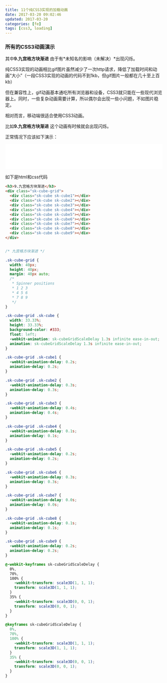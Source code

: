 ```yaml
---
title: 11个纯CSS3实现的加载动画
date: 2017-03-20 09:02:46
updated: 2017-03-20
categories: [fe]
tags: [css3, loading]
---
```


### 所有的CSS3动画演示
其中**9.九宫格方块渐进** 由于有*未知名的影响（未解决）*出现闪烁。
<script async src="//jsfiddle.net/xmoyking/mnbw60gx/embed/result,html,css/"></script>

纯CSS3实现的动画相比gif图片虽然减少了一次http请求，降低了加载时间和动画“大小”（一段CSS3实现的动画的代码不到1kb，但gif图片一般都在几十至上百kb） 

但在兼容性上，gif动画基本通吃所有浏览器和设备，CSS3就只能在一些现代浏览器上。同时，一些复杂动画需要计算，所以偶尔会出现一些小问题，不如图片稳定。 

相对而言，移动端很适合使用CSS3动画。

比如**9.九宫格方块渐进** 这个动画有时候就会出现闪烁。

正常情况下应该如下演示：
<iframe src="./9-cube-grid.html" width="100%" height="80" frameborder="0"></iframe>

如下是html和css代码
```html
<h3>9.九宫格方块渐进</h3>
<div class="sk-cube-grid">
  <div class="sk-cube sk-cube1"></div>
  <div class="sk-cube sk-cube2"></div>
  <div class="sk-cube sk-cube3"></div>
  <div class="sk-cube sk-cube4"></div>
  <div class="sk-cube sk-cube5"></div>
  <div class="sk-cube sk-cube6"></div>
  <div class="sk-cube sk-cube7"></div>
  <div class="sk-cube sk-cube8"></div>
  <div class="sk-cube sk-cube9"></div>
</div>
```

```css

/* 九宫格方块渐进 */

.sk-cube-grid {
  width: 40px;
  height: 40px;
  margin: 40px auto;
  /*
   * Spinner positions
   * 1 2 3
   * 4 5 6
   * 7 8 9
   */
}

.sk-cube-grid .sk-cube {
  width: 33.33%;
  height: 33.33%;
  background-color: #333;
  float: left;
  -webkit-animation: sk-cubeGridScaleDelay 1.3s infinite ease-in-out;
  animation: sk-cubeGridScaleDelay 1.3s infinite ease-in-out;
}

.sk-cube-grid .sk-cube1 {
  -webkit-animation-delay: 0.2s;
  animation-delay: 0.2s;
}

.sk-cube-grid .sk-cube2 {
  -webkit-animation-delay: 0.3s;
  animation-delay: 0.3s;
}

.sk-cube-grid .sk-cube3 {
  -webkit-animation-delay: 0.4s;
  animation-delay: 0.4s;
}

.sk-cube-grid .sk-cube4 {
  -webkit-animation-delay: 0.1s;
  animation-delay: 0.1s;
}

.sk-cube-grid .sk-cube5 {
  -webkit-animation-delay: 0.2s;
  animation-delay: 0.2s;
}

.sk-cube-grid .sk-cube6 {
  -webkit-animation-delay: 0.3s;
  animation-delay: 0.3s;
}

.sk-cube-grid .sk-cube7 {
  -webkit-animation-delay: 0.0s;
  animation-delay: 0.0s;
}

.sk-cube-grid .sk-cube8 {
  -webkit-animation-delay: 0.1s;
  animation-delay: 0.1s;
}

.sk-cube-grid .sk-cube9 {
  -webkit-animation-delay: 0.2s;
  animation-delay: 0.2s;
}

@-webkit-keyframes sk-cubeGridScaleDelay {
  0%,
  70%,
  100% {
    -webkit-transform: scale3D(1, 1, 1);
    transform: scale3D(1, 1, 1);
  }
  35% {
    -webkit-transform: scale3D(0, 0, 1);
    transform: scale3D(0, 0, 1);
  }
}

@keyframes sk-cubeGridScaleDelay {
  0%,
  70%,
  100% {
    -webkit-transform: scale3D(1, 1, 1);
    transform: scale3D(1, 1, 1);
  }
  35% {
    -webkit-transform: scale3D(0, 0, 1);
    transform: scale3D(0, 0, 1);
  }
}
```
